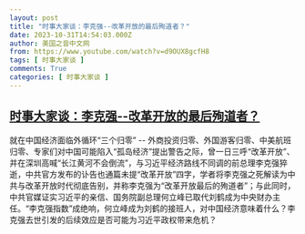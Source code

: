 ```yaml
---
layout: post
title: "时事大家谈：李克强--改革开放的最后殉道者？"
date: 2023-10-31T14:54:03.000Z
author: 美国之音中文网
from: https://www.youtube.com/watch?v=d9OUX8gcfH8
tags: [ 时事大家谈 ]
comments: True
categories: [ 时事大家谈 ]
---
```

<!--1698764043000-->
[时事大家谈：李克强--改革开放的最后殉道者？](https://www.youtube.com/watch?v=d9OUX8gcfH8)
------

<div>
就在中国经济面临外循环“三个归零” -- 外商投资归零、外国游客归零、中美航班归零、专家们对中国可能陷入“孤岛经济”提出警告之际，曾一日三呼“改革开放”、并在深圳高喊“长江黄河不会倒流”，与习近平经济路线不同调的前总理李克强猝逝，中共官方发布的讣告也通篇未提“改革开放”四字，学者将李克强之死解读为中共与改革开放时代彻底告别，并称李克强为“改革开放最后的殉道者”；与此同时，中共官媒证实习近平的亲信、国务院副总理何立峰已取代刘鹤成为中央财办主任。“李克强指数”成绝响，何立峰成为刘鹤的接班人，对中国经济意味着什么？李克强去世引发的后续效应是否可能为习近平政权带来危机？
</div>
